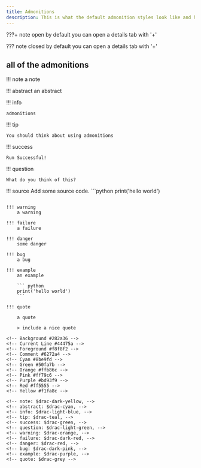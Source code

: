 ```yaml
---
title: Admonitions
description: This is what the default admonition styles look like and how to create them.
---
```


???+ note open by default
   you can open a details tab with '+'

??? note closed by default
    you can open a details tab with '+'

## all of the admonitions

!!! note
    a note

!!! abstract
    an abstract

!!! info

    admonitions

!!! tip

    You should think about using admonitions

!!! success

    Run Successful!

!!! question

    What do you think of this?

!!! source
    Add some source code.
    ```python
    print('hello world')

````

!!! warning
    a warning

!!! failure
    a failure

!!! danger
    some danger

!!! bug
    a bug

!!! example
    an example

    ``` python
    print('hello world')
    ```

!!! quote

    a quote

    > include a nice quote

<!-- Background #282a36 -->
<!-- Current Line #44475a -->
<!-- Foreground #f8f8f2 -->
<!-- Comment #6272a4 -->
<!-- Cyan #8be9fd -->
<!-- Green #50fa7b -->
<!-- Orange #ffb86c -->
<!-- Pink #ff79c6 -->
<!-- Purple #bd93f9 -->
<!-- Red #ff5555 -->
<!-- Yellow #f1fa8c -->

<!-- note: $drac-dark-yellow, -->
<!-- abstract: $drac-cyan, -->
<!-- info: $drac-light-blue, -->
<!-- tip: $drac-teal, -->
<!-- success: $drac-green, -->
<!-- question: $drac-light-green, -->
<!-- warning: $drac-orange, -->
<!-- failure: $drac-dark-red, -->
<!-- danger: $drac-red, -->
<!-- bug: $drac-dark-pink, -->
<!-- example: $drac-purple, -->
<!-- quote: $drac-grey -->
````
